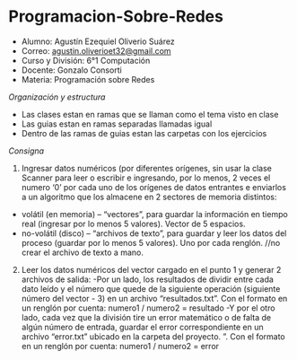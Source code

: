 # Programacion-Sobre-Redes
- Alumno: Agustín Ezequiel Oliverio Suárez
- Correo: agustin.oliverioet32@gmail.com
- Curso y División: 6°1 Computación
- Docente: Gonzalo Consorti
- Materia: Programación sobre Redes

*Organización y estructura*
- Las clases estan en ramas que se llaman como el tema visto en clase
- Las guias estan en ramas separadas llamadas igual
- Dentro de las ramas de guias estan las carpetas con los ejercicios

*Consigna*
1) Ingresar datos numéricos (por diferentes orígenes, sin usar la clase Scanner para leer o
escribir e ingresando, por lo menos, 2 veces el numero ‘0’ por cada uno de los orígenes de
datos entrantes e enviarlos a un algoritmo que los almacene en 2 sectores de memoria
distintos:
- volátil (en memoria) – “vectores”, para guardar la información en tiempo real (ingresar
por lo menos 5 valores). Vector de 5 espacios.
- no-volátil (disco) – “archivos de texto”, para guardar y leer los datos del proceso (guardar
por lo menos 5 valores). Uno por cada renglón. //no crear el archivo de texto a mano.


2) Leer los datos numéricos del vector cargado en el punto 1 y generar 2 archivos de salida:
-Por un lado, los resultados de dividir entre cada dato leído y el número que quede de la
siguiente operación (siguiente número del vector - 3) en un archivo “resultados.txt”. Con el
formato en un renglón por cuenta: numero1 / numero2 = resultado
-Y por el otro lado, cada vez que la división tire un error matemático o de falta de algún
número de entrada, guardar el error correspondiente en un archivo “error.txt” ubicado en
la carpeta del proyecto. ”. Con el formato en un renglón por cuenta: numero1 / numero2 =
error
